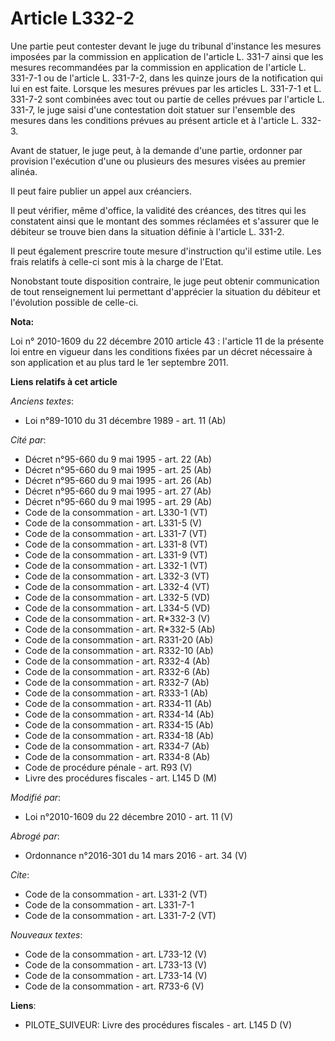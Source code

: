 # Article L332-2

Une partie peut contester devant le juge du tribunal d'instance les mesures imposées par la commission en application de
l'article L. 331-7 ainsi que les mesures recommandées par la commission en application de l'article L. 331-7-1 ou de
l'article L. 331-7-2, dans les quinze jours de la notification qui lui en est faite. Lorsque les mesures prévues par les
articles L. 331-7-1 et L. 331-7-2 sont combinées avec tout ou partie de celles prévues par l'article L. 331-7, le juge saisi
d'une contestation doit statuer sur l'ensemble des mesures dans les conditions prévues au présent article et à l'article L.
332-3. 

Avant de statuer, le juge peut, à la demande d'une partie, ordonner par provision l'exécution d'une ou plusieurs des mesures
visées au premier alinéa. 

Il peut faire publier un appel aux créanciers. 

Il peut vérifier, même d'office, la validité des créances, des titres qui les constatent ainsi que le montant des sommes
réclamées et s'assurer que le débiteur se trouve bien dans la situation définie à l'article L. 331-2. 

Il peut également prescrire toute mesure d'instruction qu'il estime utile. Les frais relatifs à celle-ci sont mis à la charge
de l'Etat. 

Nonobstant toute disposition contraire, le juge peut obtenir communication de tout renseignement lui permettant d'apprécier
la situation du débiteur et l'évolution possible de celle-ci.

**Nota:**

Loi n° 2010-1609 du 22 décembre 2010 article 43 : l'article 11 de la présente loi entre en vigueur dans les conditions fixées
par un décret nécessaire à son application et au plus tard le 1er septembre 2011.

**Liens relatifs à cet article**

_Anciens textes_:

  - Loi n°89-1010 du 31 décembre 1989 - art. 11 (Ab)

_Cité par_:

  - Décret n°95-660 du 9 mai 1995 - art. 22 (Ab)
  - Décret n°95-660 du 9 mai 1995 - art. 25 (Ab)
  - Décret n°95-660 du 9 mai 1995 - art. 26 (Ab)
  - Décret n°95-660 du 9 mai 1995 - art. 27 (Ab)
  - Décret n°95-660 du 9 mai 1995 - art. 29 (Ab)
  - Code de la consommation - art. L330-1 (VT)
  - Code de la consommation - art. L331-5 (V)
  - Code de la consommation - art. L331-7 (VT)
  - Code de la consommation - art. L331-8 (VT)
  - Code de la consommation - art. L331-9 (VT)
  - Code de la consommation - art. L332-1 (VT)
  - Code de la consommation - art. L332-3 (VT)
  - Code de la consommation - art. L332-4 (VT)
  - Code de la consommation - art. L332-5 (VD)
  - Code de la consommation - art. L334-5 (VD)
  - Code de la consommation - art. R*332-3 (V)
  - Code de la consommation - art. R*332-5 (Ab)
  - Code de la consommation - art. R331-20 (Ab)
  - Code de la consommation - art. R332-10 (Ab)
  - Code de la consommation - art. R332-4 (Ab)
  - Code de la consommation - art. R332-6 (Ab)
  - Code de la consommation - art. R332-7 (Ab)
  - Code de la consommation - art. R333-1 (Ab)
  - Code de la consommation - art. R334-11 (Ab)
  - Code de la consommation - art. R334-14 (Ab)
  - Code de la consommation - art. R334-15 (Ab)
  - Code de la consommation - art. R334-18 (Ab)
  - Code de la consommation - art. R334-7 (Ab)
  - Code de la consommation - art. R334-8 (Ab)
  - Code de procédure pénale - art. R93 (V)
  - Livre des procédures fiscales - art. L145 D (M)

_Modifié par_:

  - Loi n°2010-1609 du 22 décembre 2010 - art. 11 (V)

_Abrogé par_:

  - Ordonnance n°2016-301 du 14 mars 2016 - art. 34 (V)

_Cite_:

  - Code de la consommation - art. L331-2 (VT)
  - Code de la consommation - art. L331-7-1
  - Code de la consommation - art. L331-7-2 (VT)

_Nouveaux textes_:

  - Code de la consommation - art. L733-12 (V)
  - Code de la consommation - art. L733-13 (V)
  - Code de la consommation - art. L733-14 (V)
  - Code de la consommation - art. R733-6 (V)

**Liens**:

  - PILOTE_SUIVEUR: Livre des procédures fiscales - art. L145 D (V)
